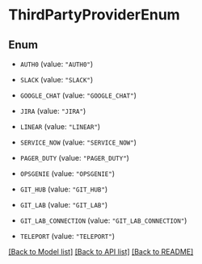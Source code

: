 # ThirdPartyProviderEnum

## Enum


* `AUTH0` (value: `"AUTH0"`)

* `SLACK` (value: `"SLACK"`)

* `GOOGLE_CHAT` (value: `"GOOGLE_CHAT"`)

* `JIRA` (value: `"JIRA"`)

* `LINEAR` (value: `"LINEAR"`)

* `SERVICE_NOW` (value: `"SERVICE_NOW"`)

* `PAGER_DUTY` (value: `"PAGER_DUTY"`)

* `OPSGENIE` (value: `"OPSGENIE"`)

* `GIT_HUB` (value: `"GIT_HUB"`)

* `GIT_LAB` (value: `"GIT_LAB"`)

* `GIT_LAB_CONNECTION` (value: `"GIT_LAB_CONNECTION"`)

* `TELEPORT` (value: `"TELEPORT"`)


[[Back to Model list]](../README.md#documentation-for-models) [[Back to API list]](../README.md#documentation-for-api-endpoints) [[Back to README]](../README.md)


